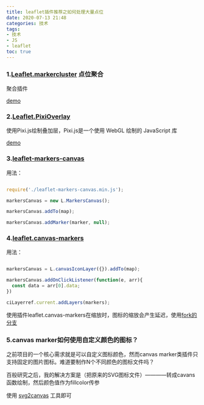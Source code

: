 ```yaml
---
title: leaflet插件推荐之如何处理大量点位
date: 2020-07-13 21:48
categories: 技术
tags: 
- 技术
- JS
- leaflet
toc: true
---
```


### 1.[Leaflet.markercluster](https://github.com/Leaflet/Leaflet.markercluster) 点位聚合

聚合插件

[demo](https://leaflet.github.io/Leaflet.markercluster/example/marker-clustering-realworld.388.html)


### 2.[Leaflet.PixiOverlay](https://github.com/manubb/Leaflet.PixiOverlay)

使用Pixi.js绘制叠加层，Pixi.js是一个使用 WebGL 绘制的 JavaScript 库

[demo](https://manubb.github.io/Leaflet.PixiOverlay/french-cities.html)


### 3.[leaflet-markers-canvas](https://github.com/lipton-ice-tea/leaflet-canvas-markers)

用法：

````javascript

require('./leaflet-markers-canvas.min.js');

markersCanvas = new L.MarkersCanvas();

markersCanvas.addTo(map);

markersCanvas.addMarker(marker, null);


````

### 4.[leaflet.canvas-markers](https://github.com/corg/Leaflet.Canvas-Markers)

用法：

````javascript

markersCanvas = L.canvasIconLayer({}).addTo(map);

markersCanvas.addOnClickListener(function(e, arr){
  const data = arr[0].data;
})

ciLayerref.current.addLayers(markers);


````

使用插件leaflet.canvas-markers在缩放时，图标的缩放会产生延迟，使用[fork的分支](https://github.com/corg/Leaflet.Canvas-Markers)


### 5.canvas marker如何使用自定义颜色的图标？

之前项目的一个核心需求就是可以自定义图标颜色，然而canvas marker类插件只支持固定的图片图标。难道要制作N个不同颜色的图标文件吗？

百般研究之后，我的解决方案是（把原来的SVG图标文件）————转成cavans函数绘制，然后颜色值作为fillcolor传参

使用 [svg2canvas](http://demo.qunee.com/svg2canvas/) 工具即可